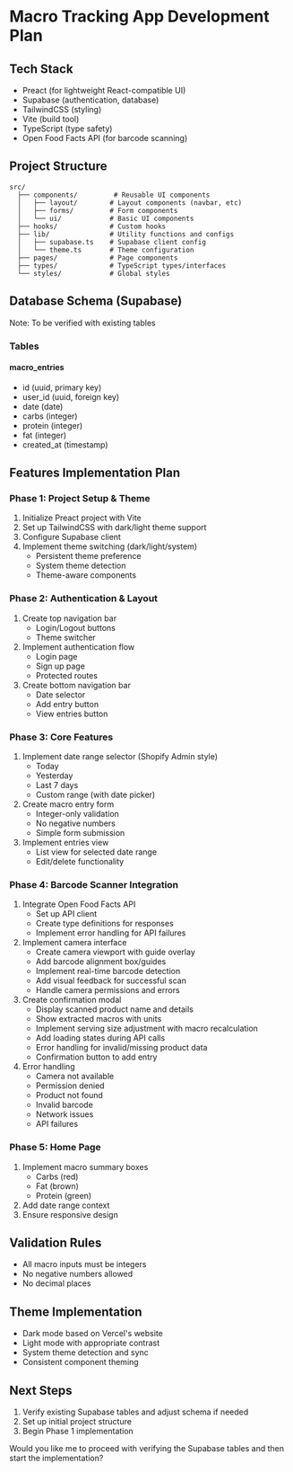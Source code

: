 # Macro Tracking App Development Plan

## Tech Stack
- Preact (for lightweight React-compatible UI)
- Supabase (authentication, database)
- TailwindCSS (styling)
- Vite (build tool)
- TypeScript (type safety)
- Open Food Facts API (for barcode scanning)

## Project Structure
```
src/
  ├── components/         # Reusable UI components
  │   ├── layout/        # Layout components (navbar, etc)
  │   ├── forms/         # Form components
  │   └── ui/            # Basic UI components
  ├── hooks/             # Custom hooks
  ├── lib/               # Utility functions and configs
  │   ├── supabase.ts    # Supabase client config
  │   └── theme.ts       # Theme configuration
  ├── pages/             # Page components
  ├── types/             # TypeScript types/interfaces
  └── styles/            # Global styles
```

## Database Schema (Supabase)
Note: To be verified with existing tables

### Tables

#### macro_entries
- id (uuid, primary key)
- user_id (uuid, foreign key)
- date (date)
- carbs (integer)
- protein (integer)
- fat (integer)
- created_at (timestamp)

## Features Implementation Plan

### Phase 1: Project Setup & Theme
1. Initialize Preact project with Vite
2. Set up TailwindCSS with dark/light theme support
3. Configure Supabase client
4. Implement theme switching (dark/light/system)
   - Persistent theme preference
   - System theme detection
   - Theme-aware components

### Phase 2: Authentication & Layout
1. Create top navigation bar
   - Login/Logout buttons
   - Theme switcher
2. Implement authentication flow
   - Login page
   - Sign up page
   - Protected routes
3. Create bottom navigation bar
   - Date selector
   - Add entry button
   - View entries button

### Phase 3: Core Features
1. Implement date range selector (Shopify Admin style)
   - Today
   - Yesterday
   - Last 7 days
   - Custom range (with date picker)
2. Create macro entry form
   - Integer-only validation
   - No negative numbers
   - Simple form submission
3. Implement entries view
   - List view for selected date range
   - Edit/delete functionality

### Phase 4: Barcode Scanner Integration
1. Integrate Open Food Facts API
   - Set up API client
   - Create type definitions for responses
   - Implement error handling for API failures
2. Implement camera interface
   - Create camera viewport with guide overlay
   - Add barcode alignment box/guides
   - Implement real-time barcode detection
   - Add visual feedback for successful scan
   - Handle camera permissions and errors
3. Create confirmation modal
   - Display scanned product name and details
   - Show extracted macros with units
   - Implement serving size adjustment with macro recalculation
   - Add loading states during API calls
   - Error handling for invalid/missing product data
   - Confirmation button to add entry
4. Error handling
   - Camera not available
   - Permission denied
   - Product not found
   - Invalid barcode
   - Network issues
   - API failures

### Phase 5: Home Page
1. Implement macro summary boxes
   - Carbs (red)
   - Fat (brown)
   - Protein (green)
2. Add date range context
3. Ensure responsive design

## Validation Rules
- All macro inputs must be integers
- No negative numbers allowed
- No decimal places

## Theme Implementation
- Dark mode based on Vercel's website
- Light mode with appropriate contrast
- System theme detection and sync
- Consistent component theming

## Next Steps
1. Verify existing Supabase tables and adjust schema if needed
2. Set up initial project structure
3. Begin Phase 1 implementation

Would you like me to proceed with verifying the Supabase tables and then start the implementation?
